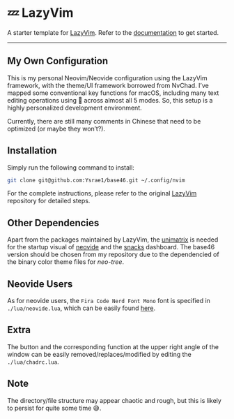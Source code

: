 # 💤 LazyVim

A starter template for [LazyVim](https://github.com/LazyVim/LazyVim).
Refer to the [documentation](https://lazyvim.github.io/installation) to get started.

---

## My Own Configuration

This is my personal Neovim/Neovide configuration using the LazyVim framework, with the theme/UI framework borrowed from NvChad. I’ve mapped some conventional key functions for macOS, including many text editing operations using 󰘳 across almost all 5 modes. So, this setup is a highly personalized development environment.

Currently, there are still many comments in Chinese that need to be optimized (or maybe they won’t?).

## Installation

Simply run the following command to install:

```sh
git clone git@github.com:Ysrae1/base46.git ~/.config/nvim
```

For the complete instructions, please refer to the original [LazyVim](https://github.com/LazyVim/LazyVim) repository for detailed steps.

## Other Dependencies

Apart from the packages maintained by LazyVim, the [unimatrix](https://github.com/will8211/unimatrix) is needed for the startup visual of [neovide](https://neovide.dev) and the [snacks](https://github.com/folke/snacks.nvim) dashboard. The base46 version should be chosen from my repository due to the dependencied of the binary color theme files for *neo-tree*.

## Neovide Users

As for neovide users, the `Fira Code Nerd Font Mono` font is specified in `./lua/neovide.lua`, which can be easily found [here](https://www.nerdfonts.com/font-downloads).

## Extra

The button and the corresponding function at the upper right angle of the window can be easily removed/replaces/modified by editing the `./lua/chadrc.lua`.

## Note

The directory/file structure may appear chaotic and rough, but this is likely to persist for quite some time 😅.
